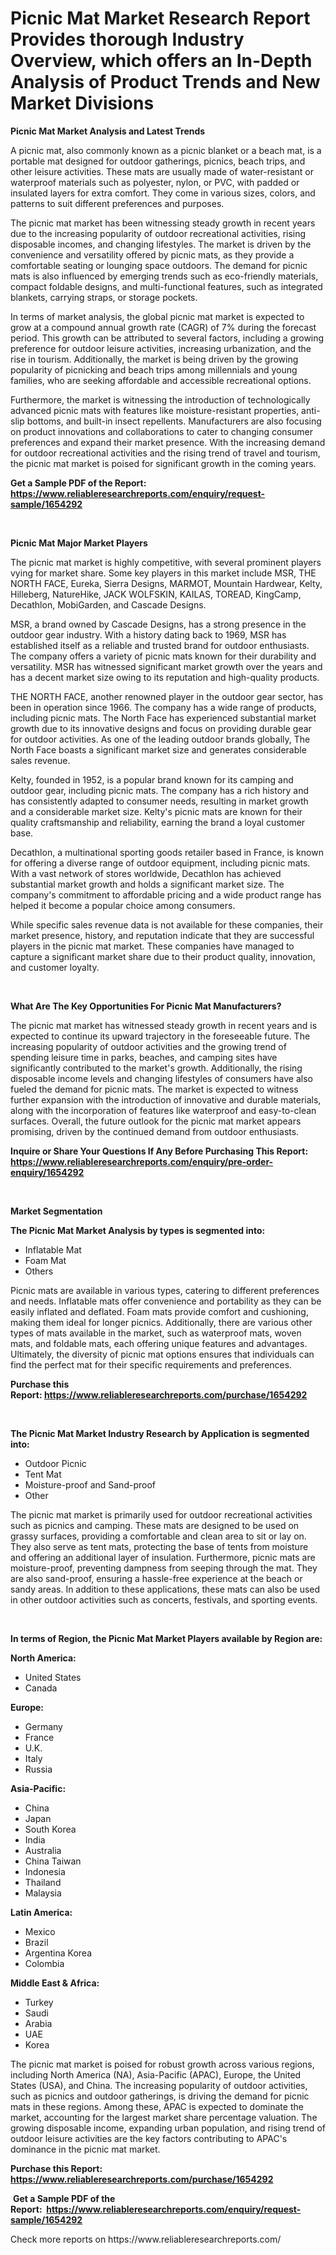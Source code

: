 <p><h1>Picnic Mat Market Research Report Provides thorough Industry Overview, which offers an In-Depth Analysis of Product Trends and New Market Divisions</h1></p><p><strong>Picnic Mat Market Analysis and Latest Trends</strong></p>
<p><p>A picnic mat, also commonly known as a picnic blanket or a beach mat, is a portable mat designed for outdoor gatherings, picnics, beach trips, and other leisure activities. These mats are usually made of water-resistant or waterproof materials such as polyester, nylon, or PVC, with padded or insulated layers for extra comfort. They come in various sizes, colors, and patterns to suit different preferences and purposes.</p><p>The picnic mat market has been witnessing steady growth in recent years due to the increasing popularity of outdoor recreational activities, rising disposable incomes, and changing lifestyles. The market is driven by the convenience and versatility offered by picnic mats, as they provide a comfortable seating or lounging space outdoors. The demand for picnic mats is also influenced by emerging trends such as eco-friendly materials, compact foldable designs, and multi-functional features, such as integrated blankets, carrying straps, or storage pockets.</p><p>In terms of market analysis, the global picnic mat market is expected to grow at a compound annual growth rate (CAGR) of 7% during the forecast period. This growth can be attributed to several factors, including a growing preference for outdoor leisure activities, increasing urbanization, and the rise in tourism. Additionally, the market is being driven by the growing popularity of picnicking and beach trips among millennials and young families, who are seeking affordable and accessible recreational options.</p><p>Furthermore, the market is witnessing the introduction of technologically advanced picnic mats with features like moisture-resistant properties, anti-slip bottoms, and built-in insect repellents. Manufacturers are also focusing on product innovations and collaborations to cater to changing consumer preferences and expand their market presence. With the increasing demand for outdoor recreational activities and the rising trend of travel and tourism, the picnic mat market is poised for significant growth in the coming years.</p></p>
<p><strong>Get a Sample PDF of the Report:&nbsp; <a href="https://www.reliableresearchreports.com/enquiry/request-sample/1654292">https://www.reliableresearchreports.com/enquiry/request-sample/1654292</a></strong></p>
<p>&nbsp;</p>
<p><strong>Picnic Mat Major Market Players</strong></p>
<p><p>The picnic mat market is highly competitive, with several prominent players vying for market share. Some key players in this market include MSR, THE NORTH FACE, Eureka, Sierra Designs, MARMOT, Mountain Hardwear, Kelty, Hilleberg, NatureHike, JACK WOLFSKIN, KAILAS, TOREAD, KingCamp, Decathlon, MobiGarden, and Cascade Designs.</p><p>MSR, a brand owned by Cascade Designs, has a strong presence in the outdoor gear industry. With a history dating back to 1969, MSR has established itself as a reliable and trusted brand for outdoor enthusiasts. The company offers a variety of picnic mats known for their durability and versatility. MSR has witnessed significant market growth over the years and has a decent market size owing to its reputation and high-quality products.</p><p>THE NORTH FACE, another renowned player in the outdoor gear sector, has been in operation since 1966. The company has a wide range of products, including picnic mats. The North Face has experienced substantial market growth due to its innovative designs and focus on providing durable gear for outdoor activities. As one of the leading outdoor brands globally, The North Face boasts a significant market size and generates considerable sales revenue.</p><p>Kelty, founded in 1952, is a popular brand known for its camping and outdoor gear, including picnic mats. The company has a rich history and has consistently adapted to consumer needs, resulting in market growth and a considerable market size. Kelty's picnic mats are known for their quality craftsmanship and reliability, earning the brand a loyal customer base.</p><p>Decathlon, a multinational sporting goods retailer based in France, is known for offering a diverse range of outdoor equipment, including picnic mats. With a vast network of stores worldwide, Decathlon has achieved substantial market growth and holds a significant market size. The company's commitment to affordable pricing and a wide product range has helped it become a popular choice among consumers.</p><p>While specific sales revenue data is not available for these companies, their market presence, history, and reputation indicate that they are successful players in the picnic mat market. These companies have managed to capture a significant market share due to their product quality, innovation, and customer loyalty.</p></p>
<p>&nbsp;</p>
<p><strong>What Are The Key Opportunities For Picnic Mat Manufacturers?</strong></p>
<p><p>The picnic mat market has witnessed steady growth in recent years and is expected to continue its upward trajectory in the foreseeable future. The increasing popularity of outdoor activities and the growing trend of spending leisure time in parks, beaches, and camping sites have significantly contributed to the market's growth. Additionally, the rising disposable income levels and changing lifestyles of consumers have also fueled the demand for picnic mats. The market is expected to witness further expansion with the introduction of innovative and durable materials, along with the incorporation of features like waterproof and easy-to-clean surfaces. Overall, the future outlook for the picnic mat market appears promising, driven by the continued demand from outdoor enthusiasts.</p></p>
<p><strong>Inquire or Share Your Questions If Any Before Purchasing This Report: <a href="https://www.reliableresearchreports.com/enquiry/pre-order-enquiry/1654292">https://www.reliableresearchreports.com/enquiry/pre-order-enquiry/1654292</a></strong></p>
<p>&nbsp;</p>
<p><strong>Market Segmentation</strong></p>
<p><strong>The Picnic Mat Market Analysis by types is segmented into:</strong></p>
<p><ul><li>Inflatable Mat</li><li>Foam Mat</li><li>Others</li></ul></p>
<p><p>Picnic mats are available in various types, catering to different preferences and needs. Inflatable mats offer convenience and portability as they can be easily inflated and deflated. Foam mats provide comfort and cushioning, making them ideal for longer picnics. Additionally, there are various other types of mats available in the market, such as waterproof mats, woven mats, and foldable mats, each offering unique features and advantages. Ultimately, the diversity of picnic mat options ensures that individuals can find the perfect mat for their specific requirements and preferences.</p></p>
<p><strong>Purchase this Report:&nbsp;<a href="https://www.reliableresearchreports.com/purchase/1654292">https://www.reliableresearchreports.com/purchase/1654292</a></strong></p>
<p>&nbsp;</p>
<p><strong>The Picnic Mat Market Industry Research by Application is segmented into:</strong></p>
<p><ul><li>Outdoor Picnic</li><li>Tent Mat</li><li>Moisture-proof and Sand-proof</li><li>Other</li></ul></p>
<p><p>The picnic mat market is primarily used for outdoor recreational activities such as picnics and camping. These mats are designed to be used on grassy surfaces, providing a comfortable and clean area to sit or lay on. They also serve as tent mats, protecting the base of tents from moisture and offering an additional layer of insulation. Furthermore, picnic mats are moisture-proof, preventing dampness from seeping through the mat. They are also sand-proof, ensuring a hassle-free experience at the beach or sandy areas. In addition to these applications, these mats can also be used in other outdoor activities such as concerts, festivals, and sporting events.</p></p>
<p>&nbsp;</p>
<p><strong>In terms of Region, the Picnic Mat Market Players available by Region are:</strong></p>
<p>
    <p> <strong> North America: </strong>
        <ul>
            <li>United States</li>
            <li>Canada</li>
        </ul>
        </p> 
    <p> <strong> Europe: </strong>
        <ul>
            <li>Germany</li>
            <li>France</li>
            <li>U.K.</li>
            <li>Italy</li>
            <li>Russia</li>
        </ul>
        </p> 
    <p> <strong> Asia-Pacific: </strong>
        <ul>
            <li>China</li>
            <li>Japan</li>
            <li>South Korea</li>
            <li>India</li>
            <li>Australia</li>
            <li>China Taiwan</li>
            <li>Indonesia</li>
            <li>Thailand</li>
            <li>Malaysia</li>
        </ul>
        </p> 
    <p> <strong> Latin America: </strong>
        <ul>
            <li>Mexico</li>
            <li>Brazil</li>
            <li>Argentina Korea</li>
            <li>Colombia</li>
        </ul>
        </p> 
    <p> <strong> Middle East & Africa: </strong>
        <ul>
            <li>Turkey</li>
            <li>Saudi</li>
            <li>Arabia</li>
            <li>UAE</li>
            <li>Korea</li>
        </ul>
    </p>
    </p>
<p><p>The picnic mat market is poised for robust growth across various regions, including North America (NA), Asia-Pacific (APAC), Europe, the United States (USA), and China. The increasing popularity of outdoor activities, such as picnics and outdoor gatherings, is driving the demand for picnic mats in these regions. Among these, APAC is expected to dominate the market, accounting for the largest market share percentage valuation. The growing disposable income, expanding urban population, and rising trend of outdoor leisure activities are the key factors contributing to APAC's dominance in the picnic mat market.</p></p>
<p><strong>Purchase this Report: <a href="https://www.reliableresearchreports.com/purchase/1654292">https://www.reliableresearchreports.com/purchase/1654292</a></strong></p>
<p>&nbsp;<strong>Get a Sample PDF of the Report:&nbsp;&nbsp;<a href="https://www.reliableresearchreports.com/enquiry/request-sample/1654292">https://www.reliableresearchreports.com/enquiry/request-sample/1654292</a></strong></p>
<p><strong></strong></p>
<p>Check more reports on https://www.reliableresearchreports.com/</p>